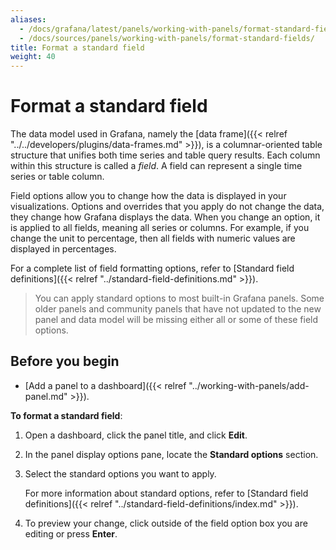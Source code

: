 ```yaml
---
aliases:
  - /docs/grafana/latest/panels/working-with-panels/format-standard-fields/
  - /docs/sources/panels/working-with-panels/format-standard-fields/
title: Format a standard field
weight: 40
---
```


# Format a standard field

The data model used in Grafana, namely the [data frame]({{< relref "../../developers/plugins/data-frames.md" >}}), is a columnar-oriented table structure that unifies both time series and table query results. Each column within this structure is called a _field_. A field can represent a single time series or table column.

Field options allow you to change how the data is displayed in your visualizations. Options and overrides that you apply do not change the data, they change how Grafana displays the data. When you change an option, it is applied to all fields, meaning all series or columns. For example, if you change the unit to percentage, then all fields with numeric values are displayed in percentages.

For a complete list of field formatting options, refer to [Standard field definitions]({{< relref "../standard-field-definitions.md" >}}).

> You can apply standard options to most built-in Grafana panels. Some older panels and community panels that have not updated to the new panel and data model will be missing either all or some of these field options.

## Before you begin

- [Add a panel to a dashboard]({{< relref "../working-with-panels/add-panel.md" >}}).

**To format a standard field**:

1. Open a dashboard, click the panel title, and click **Edit**.

1. In the panel display options pane, locate the **Standard options** section.

1. Select the standard options you want to apply.

   For more information about standard options, refer to [Standard field definitions]({{< relref "../standard-field-definitions/index.md" >}}).

1. To preview your change, click outside of the field option box you are editing or press **Enter**.
